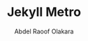 ---
title: Jekyll Metro
github: https://github.com/olakara/JekyllMetro
demo: http://abdelraoof.com
author: Abdel Raoof Olakara
ssg:
  - Jekyll
cms:
  - No Cms
---